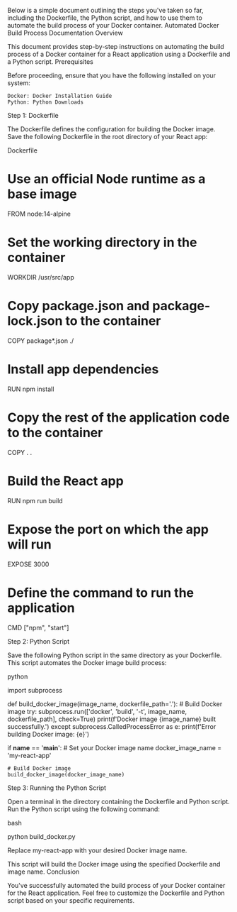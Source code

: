  Below is a simple document outlining the steps you've taken so far, including the Dockerfile, the Python script, and how to use them to automate the build process of your Docker container.
Automated Docker Build Process Documentation
Overview

This document provides step-by-step instructions on automating the build process of a Docker container for a React application using a Dockerfile and a Python script.
Prerequisites

Before proceeding, ensure that you have the following installed on your system:

    Docker: Docker Installation Guide
    Python: Python Downloads

Step 1: Dockerfile

The Dockerfile defines the configuration for building the Docker image. Save the following Dockerfile in the root directory of your React app:

Dockerfile

# Use an official Node runtime as a base image
FROM node:14-alpine

# Set the working directory in the container
WORKDIR /usr/src/app

# Copy package.json and package-lock.json to the container
COPY package*.json ./

# Install app dependencies
RUN npm install

# Copy the rest of the application code to the container
COPY . .

# Build the React app
RUN npm run build

# Expose the port on which the app will run
EXPOSE 3000

# Define the command to run the application
CMD ["npm", "start"]

Step 2: Python Script

Save the following Python script in the same directory as your Dockerfile. This script automates the Docker image build process:

python

import subprocess

def build_docker_image(image_name, dockerfile_path='.'):
    # Build Docker image
    try:
        subprocess.run(['docker', 'build', '-t', image_name, dockerfile_path], check=True)
        print(f'Docker image {image_name} built successfully.')
    except subprocess.CalledProcessError as e:
        print(f'Error building Docker image: {e}')

if __name__ == '__main__':
    # Set your Docker image name
    docker_image_name = 'my-react-app'

    # Build Docker image
    build_docker_image(docker_image_name)

Step 3: Running the Python Script

Open a terminal in the directory containing the Dockerfile and Python script. Run the Python script using the following command:

bash

python build_docker.py

Replace my-react-app with your desired Docker image name.

This script will build the Docker image using the specified Dockerfile and image name.
Conclusion

You've successfully automated the build process of your Docker container for the React application. Feel free to customize the Dockerfile and Python script based on your specific requirements.
